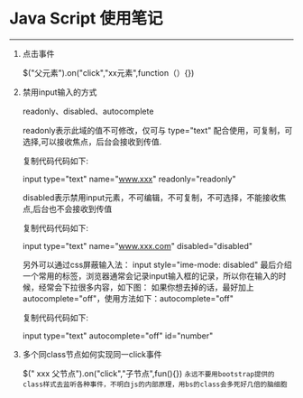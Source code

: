 # Java Script 使用笔记 #

----------

1. 点击事件

	$("父元素").on("click","xx元素",function（）{})

2. 禁用input输入的方式

	readonly、disabled、autocomplete 

	readonly表示此域的值不可修改，仅可与 type="text" 配合使用，可复制，可选择,可以接收焦点，后台会接收到传值. 
	
	复制代码代码如下:
	
	input type="text" name="www.xxx" readonly="readonly"
	
	disabled表示禁用input元素，不可编辑，不可复制，不可选择，不能接收焦点,后台也不会接收到传值 
	
	复制代码代码如下:
	
	input type="text" name="www.xxx.com" disabled="disabled" 
	
	另外可以通过css屏蔽输入法：
	input style="ime-mode: disabled"
	最后介绍一个常用的标签，浏览器通常会记录input输入框的记录，所以你在输入的时候，经常会下拉很多内容，如下图： 
	如果你想去掉的话，最好加上autocomplete="off"，使用方法如下：autocomplete="off" 
	
	复制代码代码如下:
	
	input type="text" autocomplete="off" id="number" 

3. 多个同class节点如何实现同一click事件

	$(" xxx 父节点").on("click","子节点",fun(){})
	`永远不要用bootstrap提供的class样式去监听各种事件，不明白js的内部原理，用bs的class会多死好几倍的脑细胞`